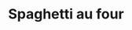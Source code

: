 ---
title: "Spaghetti au four"
description: ""
price_s: ""
price_l: "12"
price_lg: ""
weight: "3"
hidden: true
---